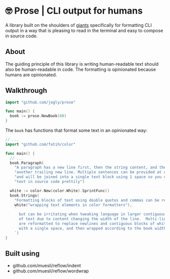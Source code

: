 # 🤓 Prose | CLI output for humans

A library built on the shoulders of [giants](#built-using) specifically for
formatting CLI output in a way that is pleasing to read in the terminal and easy
to compose in source code.

## About

The guiding principle of this library is writing human-readable text should also
be human-readable in code. The formatting is opinionated because humans are
opinionated.

## Walkthrough

```go
import "github.com/jogly/prose"

func main() {
  book := prose.NewBook(60)
}
```

The `book` has functions that format some text in an opinionated way:

```go
// ...
import "github.com/fatih/color"

func main() {
  // ...
  book.Paragraph(
    "A paragraph has a new line first, then the string content, and then",
    "another trailing new line. Multiple sentences can be provided at once,",
    "and will be joined into a single text block using 1 space so you can wrap",
    "text in source code prettily")

  white := color.New(color.White).SprintFunc()
  book.Strings(
    "Formatting blocks of text using double quotes and commas can be really useful for",
    white("wrapping text elements in color formatters"),
    `
      but can be irritating when tweaking language in larger contiguous blocks
      of text due to content changing the width of the line.  Multi-line strings
      are reformatted to replace newlines and contiguous blocks of whitespace
      with a single space, and then wrapped according to the book width.
    `)
}
```

## Built using

- github.com/muesli/reflow/indent
- github.com/muesli/reflow/wordwrap
